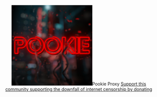 <center><img src=/static/main.png
          <b>Pookie Proxy</b>
<a href="https://www.patreon.com/PookieProxy">Support this community supporting the downfall of internet censorship by donating</a></center>
